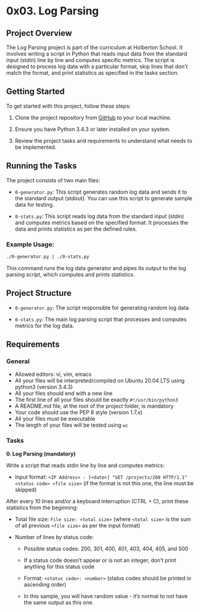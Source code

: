 # 0x03. Log Parsing

## Project Overview

The Log Parsing project is part of the curriculum at Holberton School. It involves writing a script in Python that reads input data from the standard input (stdin) line by line and computes specific metrics. The script is designed to process log data with a particular format, skip lines that don't match the format, and print statistics as specified in the tasks section.

## Getting Started

To get started with this project, follow these steps:

1. Clone the project repository from [GitHub](https://github.com/alx-interview/0x03-log_parsing) to your local machine.

2. Ensure you have Python 3.4.3 or later installed on your system.

3. Review the project tasks and requirements to understand what needs to be implemented.

## Running the Tasks

The project consists of two main files:

- `0-generator.py`: This script generates random log data and sends it to the standard output (stdout). You can use this script to generate sample data for testing.

- `0-stats.py`: This script reads log data from the standard input (stdin) and computes metrics based on the specified format. It processes the data and prints statistics as per the defined rules.

### Example Usage:

```bash
./0-generator.py | ./0-stats.py
```

This command runs the log data generator and pipes its output to the log parsing script, which computes and prints statistics.

## Project Structure

- `0-generator.py`: The script responsible for generating random log data.

- `0-stats.py`: The main log parsing script that processes and computes metrics for the log data.

## Requirements

### General

- Allowed editors: vi, vim, emacs
- All your files will be interpreted/compiled on Ubuntu 20.04 LTS using python3 (version 3.4.3)
- All your files should end with a new line
- The first line of all your files should be exactly `#!/usr/bin/python3`
- A README.md file, at the root of the project folder, is mandatory
- Your code should use the PEP 8 style (version 1.7.x)
- All your files must be executable
- The length of your files will be tested using `wc`

### Tasks

**0. Log Parsing (mandatory)**

Write a script that reads stdin line by line and computes metrics:

- Input format: `<IP Address> - [<date>] "GET /projects/260 HTTP/1.1" <status code> <file size>` (if the format is not this one, the line must be skipped)

After every 10 lines and/or a keyboard interruption (CTRL + C), print these statistics from the beginning:

- Total file size: `File size: <total size>` (where `<total size>` is the sum of all previous `<file size>` as per the input format)

- Number of lines by status code:

  - Possible status codes: 200, 301, 400, 401, 403, 404, 405, and 500

  - If a status code doesn’t appear or is not an integer, don’t print anything for this status code

  - Format: `<status code>: <number>` (status codes should be printed in ascending order)

  - In this sample, you will have random value - it’s normal to not have the same output as this one.

